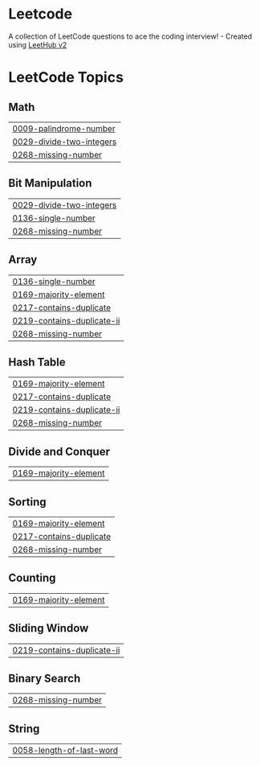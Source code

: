 # Leetcode
A collection of LeetCode questions to ace the coding interview! - Created using [LeetHub v2](https://github.com/arunbhardwaj/LeetHub-2.0)

<!---LeetCode Topics Start-->
# LeetCode Topics
## Math
|  |
| ------- |
| [0009-palindrome-number](https://github.com/rashid-r/Leetcode/tree/master/0009-palindrome-number) |
| [0029-divide-two-integers](https://github.com/rashid-r/Leetcode/tree/master/0029-divide-two-integers) |
| [0268-missing-number](https://github.com/rashid-r/Leetcode/tree/master/0268-missing-number) |
## Bit Manipulation
|  |
| ------- |
| [0029-divide-two-integers](https://github.com/rashid-r/Leetcode/tree/master/0029-divide-two-integers) |
| [0136-single-number](https://github.com/rashid-r/Leetcode/tree/master/0136-single-number) |
| [0268-missing-number](https://github.com/rashid-r/Leetcode/tree/master/0268-missing-number) |
## Array
|  |
| ------- |
| [0136-single-number](https://github.com/rashid-r/Leetcode/tree/master/0136-single-number) |
| [0169-majority-element](https://github.com/rashid-r/Leetcode/tree/master/0169-majority-element) |
| [0217-contains-duplicate](https://github.com/rashid-r/Leetcode/tree/master/0217-contains-duplicate) |
| [0219-contains-duplicate-ii](https://github.com/rashid-r/Leetcode/tree/master/0219-contains-duplicate-ii) |
| [0268-missing-number](https://github.com/rashid-r/Leetcode/tree/master/0268-missing-number) |
## Hash Table
|  |
| ------- |
| [0169-majority-element](https://github.com/rashid-r/Leetcode/tree/master/0169-majority-element) |
| [0217-contains-duplicate](https://github.com/rashid-r/Leetcode/tree/master/0217-contains-duplicate) |
| [0219-contains-duplicate-ii](https://github.com/rashid-r/Leetcode/tree/master/0219-contains-duplicate-ii) |
| [0268-missing-number](https://github.com/rashid-r/Leetcode/tree/master/0268-missing-number) |
## Divide and Conquer
|  |
| ------- |
| [0169-majority-element](https://github.com/rashid-r/Leetcode/tree/master/0169-majority-element) |
## Sorting
|  |
| ------- |
| [0169-majority-element](https://github.com/rashid-r/Leetcode/tree/master/0169-majority-element) |
| [0217-contains-duplicate](https://github.com/rashid-r/Leetcode/tree/master/0217-contains-duplicate) |
| [0268-missing-number](https://github.com/rashid-r/Leetcode/tree/master/0268-missing-number) |
## Counting
|  |
| ------- |
| [0169-majority-element](https://github.com/rashid-r/Leetcode/tree/master/0169-majority-element) |
## Sliding Window
|  |
| ------- |
| [0219-contains-duplicate-ii](https://github.com/rashid-r/Leetcode/tree/master/0219-contains-duplicate-ii) |
## Binary Search
|  |
| ------- |
| [0268-missing-number](https://github.com/rashid-r/Leetcode/tree/master/0268-missing-number) |
## String
|  |
| ------- |
| [0058-length-of-last-word](https://github.com/rashid-r/Leetcode/tree/master/0058-length-of-last-word) |
<!---LeetCode Topics End-->